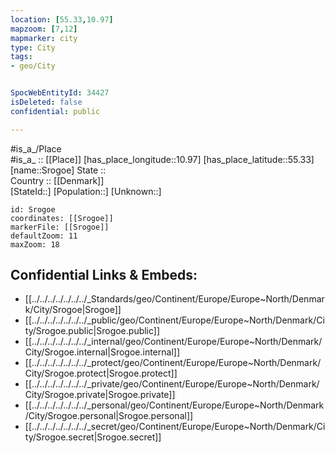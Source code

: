 ```yaml
---
location: [55.33,10.97] 
mapzoom: [7,12] 
mapmarker: city 
type: City
tags:
- geo/City


SpocWebEntityId: 34427
isDeleted: false
confidential: public

---
```

#is_a_/Place  
#is_a_ :: [[Place]] 
[has_place_longitude::10.97] 
[has_place_latitude::55.33] 
[name::Srogoe] 
State ::  
Country :: [[Denmark]]  
[StateId::] 
[Population::] 
[Unknown::] 


```leaflet
id: Srogoe
coordinates: [[Srogoe]] 
markerFile: [[Srogoe]] 
defaultZoom: 11 
maxZoom: 18
```


## Confidential Links & Embeds: 
- [[../../../../../../../_Standards/geo/Continent/Europe/Europe~North/Denmark/City/Srogoe|Srogoe]] 
- [[../../../../../../../_public/geo/Continent/Europe/Europe~North/Denmark/City/Srogoe.public|Srogoe.public]] 
- [[../../../../../../../_internal/geo/Continent/Europe/Europe~North/Denmark/City/Srogoe.internal|Srogoe.internal]] 
- [[../../../../../../../_protect/geo/Continent/Europe/Europe~North/Denmark/City/Srogoe.protect|Srogoe.protect]] 
- [[../../../../../../../_private/geo/Continent/Europe/Europe~North/Denmark/City/Srogoe.private|Srogoe.private]] 
- [[../../../../../../../_personal/geo/Continent/Europe/Europe~North/Denmark/City/Srogoe.personal|Srogoe.personal]] 
- [[../../../../../../../_secret/geo/Continent/Europe/Europe~North/Denmark/City/Srogoe.secret|Srogoe.secret]] 
